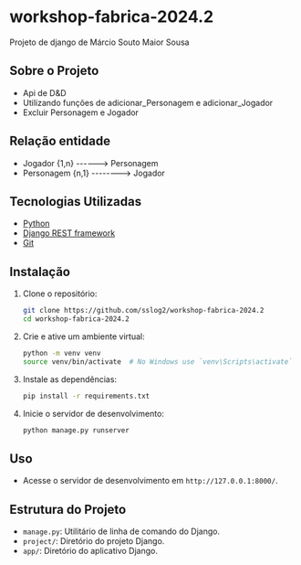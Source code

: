 # workshop-fabrica-2024.2
Projeto de django de Márcio Souto Maior Sousa

## Sobre o Projeto
- Api de D&D
- Utilizando funções de adicionar_Personagem e adicionar_Jogador
- Excluir Personagem e Jogador

## Relação entidade
- Jogador {1,n} ------> Personagem
- Personagem {n,1} --------> Jogador

## Tecnologias Utilizadas
* [Python](https://www.python.org)
* [Django REST framework](https://www.django-rest-framework.org)
* [Git](https://git-scm.com)

## Instalação
1. Clone o repositório:
    ```bash
    git clone https://github.com/sslog2/workshop-fabrica-2024.2
    cd workshop-fabrica-2024.2
    ```
2. Crie e ative um ambiente virtual:
    ```bash
    python -m venv venv
    source venv/bin/activate  # No Windows use `venv\Scripts\activate`
    ```
3. Instale as dependências:
    ```bash
    pip install -r requirements.txt
    ```
4. Inicie o servidor de desenvolvimento:
    ```bash
    python manage.py runserver
    ```

## Uso
- Acesse o servidor de desenvolvimento em `http://127.0.0.1:8000/`.

## Estrutura do Projeto

- `manage.py`: Utilitário de linha de comando do Django.
- `project/`: Diretório do projeto Django.
- `app/`: Diretório do aplicativo Django.